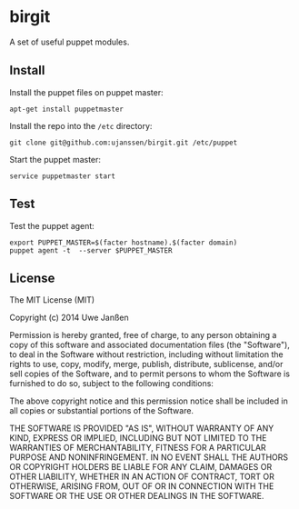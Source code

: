 birgit
======

A set of useful puppet modules.

Install
-------

Install the puppet files on puppet master:

	apt-get install puppetmaster

Install the repo into the `/etc` directory:

	git clone git@github.com:ujanssen/birgit.git /etc/puppet

Start the puppet master:

	service puppetmaster start

Test
----

Test the puppet agent:

	export PUPPET_MASTER=$(facter hostname).$(facter domain)
	puppet agent -t  --server $PUPPET_MASTER


License
-------
	
The MIT License (MIT)

Copyright (c) 2014 Uwe Janßen

Permission is hereby granted, free of charge, to any person obtaining a copy
of this software and associated documentation files (the "Software"), to deal
in the Software without restriction, including without limitation the rights
to use, copy, modify, merge, publish, distribute, sublicense, and/or sell
copies of the Software, and to permit persons to whom the Software is
furnished to do so, subject to the following conditions:

The above copyright notice and this permission notice shall be included in all
copies or substantial portions of the Software.

THE SOFTWARE IS PROVIDED "AS IS", WITHOUT WARRANTY OF ANY KIND, EXPRESS OR
IMPLIED, INCLUDING BUT NOT LIMITED TO THE WARRANTIES OF MERCHANTABILITY,
FITNESS FOR A PARTICULAR PURPOSE AND NONINFRINGEMENT. IN NO EVENT SHALL THE
AUTHORS OR COPYRIGHT HOLDERS BE LIABLE FOR ANY CLAIM, DAMAGES OR OTHER
LIABILITY, WHETHER IN AN ACTION OF CONTRACT, TORT OR OTHERWISE, ARISING FROM,
OUT OF OR IN CONNECTION WITH THE SOFTWARE OR THE USE OR OTHER DEALINGS IN THE
SOFTWARE.
